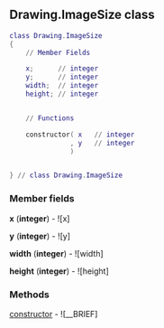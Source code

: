 ## Drawing.ImageSize class


```lua
class Drawing.ImageSize
{
    // Member Fields

    x;      // integer
    y;      // integer
    width;  // integer
    height; // integer


    // Functions

    constructor( x   // integer
               , y   // integer
               )


} // class Drawing.ImageSize
```



### Member fields

**x** (**integer**) - ![x]

**y** (**integer**) - ![y]

**width** (**integer**) - ![width]

**height** (**integer**) - ![height]


### Methods


[constructor](../Drawing/ImageSize/constructor.md) - ![__BRIEF]


